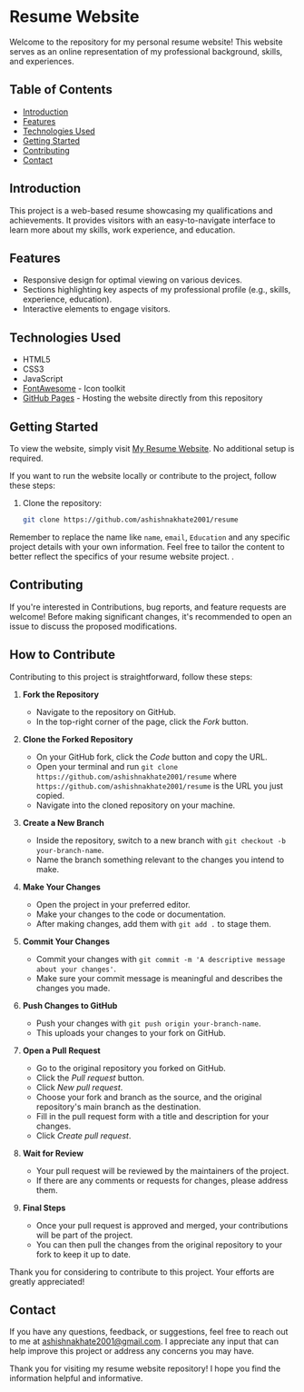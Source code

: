 # Resume Website

Welcome to the repository for my personal resume website! This website serves as an online representation of my professional background, skills, and experiences.

## Table of Contents
- [Introduction](#introduction)
- [Features](#features)
- [Technologies Used](#technologies-used)
- [Getting Started](#getting-started)
- [Contributing](#contributing)
- [Contact](#contact)

## Introduction

This project is a web-based resume showcasing my qualifications and achievements. It provides visitors with an easy-to-navigate interface to learn more about my skills, work experience, and education.

## Features

- Responsive design for optimal viewing on various devices.
- Sections highlighting key aspects of my professional profile (e.g., skills, experience, education).
- Interactive elements to engage visitors.

## Technologies Used

- HTML5
- CSS3
- JavaScript
- [FontAwesome](https://fontawesome.com/) - Icon toolkit
- [GitHub Pages](https://ashishnakhate2001.github.io/resume/) - Hosting the website directly from this repository

## Getting Started

To view the website, simply visit [My Resume Website](https://ashishnakhate2001.github.io/resume/). No additional setup is required.

If you want to run the website locally or contribute to the project, follow these steps:

1. Clone the repository:
   ```bash
   git clone https://github.com/ashishnakhate2001/resume
Remember to replace the name like `name`, `email`, `Education` and any specific project details with your own information. Feel free to tailor the content to better reflect the specifics of your resume website project.
.

## Contributing
If you're interested in Contributions, bug reports, and feature requests are welcome! Before making significant changes, it's recommended to open an issue to discuss the proposed modifications.

## How to Contribute

Contributing to this project is straightforward, follow these steps:

1. **Fork the Repository**
   - Navigate to the repository on GitHub.
   - In the top-right corner of the page, click the *Fork* button.

2. **Clone the Forked Repository**
   - On your GitHub fork, click the *Code* button and copy the URL.
   - Open your terminal and run `git clone https://github.com/ashishnakhate2001/resume` where `https://github.com/ashishnakhate2001/resume` is the URL you just copied.
   - Navigate into the cloned repository on your machine.

3. **Create a New Branch**
   - Inside the repository, switch to a new branch with `git checkout -b your-branch-name`.
   - Name the branch something relevant to the changes you intend to make.

4. **Make Your Changes**
   - Open the project in your preferred editor.
   - Make your changes to the code or documentation.
   - After making changes, add them with `git add .` to stage them.

5. **Commit Your Changes**
   - Commit your changes with `git commit -m 'A descriptive message about your changes'`.
   - Make sure your commit message is meaningful and describes the changes you made.

6. **Push Changes to GitHub**
   - Push your changes with `git push origin your-branch-name`.
   - This uploads your changes to your fork on GitHub.

7. **Open a Pull Request**
   - Go to the original repository you forked on GitHub.
   - Click the *Pull request* button.
   - Click *New pull request*.
   - Choose your fork and branch as the source, and the original repository's main branch as the destination.
   - Fill in the pull request form with a title and description for your changes.
   - Click *Create pull request*.

8. **Wait for Review**
   - Your pull request will be reviewed by the maintainers of the project.
   - If there are any comments or requests for changes, please address them.

9. **Final Steps**
   - Once your pull request is approved and merged, your contributions will be part of the project.
   - You can then pull the changes from the original repository to your fork to keep it up to date.

Thank you for considering to contribute to this project. Your efforts are greatly appreciated!

## Contact

If you have any questions, feedback, or suggestions, feel free to reach out to me at ashishnakhate2001@gmail.com. I appreciate any input that can help improve this project or address any concerns you may have.

Thank you for visiting my resume website repository! I hope you find the information helpful and informative.
